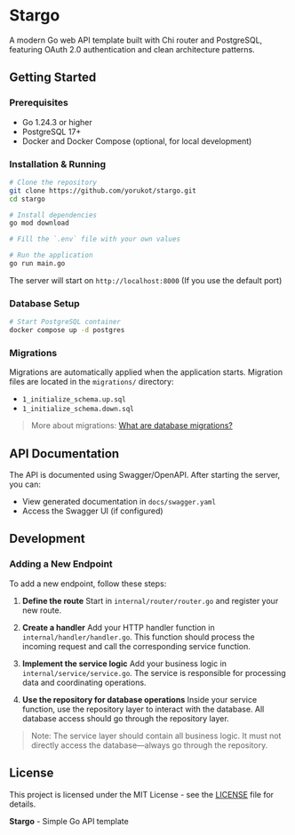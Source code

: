 # Stargo

A modern Go web API template built with Chi router and PostgreSQL, featuring OAuth 2.0 authentication and clean architecture patterns.

## Getting Started

### Prerequisites

- Go 1.24.3 or higher
- PostgreSQL 17+
- Docker and Docker Compose (optional, for local development)

### Installation & Running

```bash
# Clone the repository
git clone https://github.com/yorukot/stargo.git
cd stargo

# Install dependencies
go mod download

# Fill the `.env` file with your own values

# Run the application
go run main.go
```

The server will start on `http://localhost:8000` (If you use the default port)

### Database Setup

```bash
# Start PostgreSQL container
docker compose up -d postgres
```

### Migrations

Migrations are automatically applied when the application starts. Migration files are located in the `migrations/` directory:

- `1_initialize_schema.up.sql`
- `1_initialize_schema.down.sql`

> More about migrations: [What are database migrations?](https://www.prisma.io/dataguide/types/relational/what-are-database-migrations)

## API Documentation

The API is documented using Swagger/OpenAPI. After starting the server, you can:

- View generated documentation in `docs/swagger.yaml`
- Access the Swagger UI (if configured)

## Development

### Adding a New Endpoint

To add a new endpoint, follow these steps:

1. **Define the route**
   Start in `internal/router/router.go` and register your new route.

2. **Create a handler**
   Add your HTTP handler function in `internal/handler/handler.go`. This function should process the incoming request and call the corresponding service function.

3. **Implement the service logic**
   Add your business logic in `internal/service/service.go`. The service is responsible for processing data and coordinating operations.

4. **Use the repository for database operations**
   Inside your service function, use the repository layer to interact with the database. All database access should go through the repository layer.

> Note: The service layer should contain all business logic. It must not directly access the database—always go through the repository.

## License

This project is licensed under the MIT License - see the [LICENSE](LICENSE) file for details.

**Stargo** - Simple Go API template
